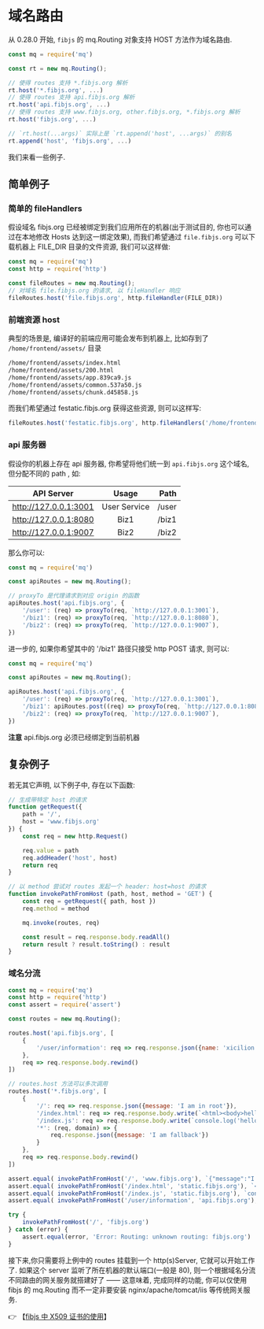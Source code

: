 # 域名路由

从 0.28.0 开始, `fibjs` 的 mq.Routing 对象支持 HOST 方法作为域名路由.

```javascript
const mq = require('mq')

const rt = new mq.Routing();

// 使得 routes 支持 *.fibjs.org 解析
rt.host('*.fibjs.org', ...)
// 使得 routes 支持 api.fibjs.org 解析
rt.host('api.fibjs.org', ...)
// 使得 routes 支持 www.fibjs.org, other.fibjs.org, *.fibjs.org 解析
rt.host('fibjs.org', ...)

// `rt.host(...args)` 实际上是 `rt.append('host', ...args)` 的别名
rt.append('host', 'fibjs.org', ...)
```

我们来看一些例子.

## 简单例子

### 简单的 fileHandlers

假设域名 fibjs.org 已经被绑定到我们应用所在的机器(出于测试目的, 你也可以通过在本地修改 Hosts 达到这一绑定效果), 而我们希望通过 `file.fibjs.org` 可以下载机器上 FILE_DIR 目录的文件资源,
我们可以这样做:

```javascript
const mq = require('mq')
const http = require('http')

const fileRoutes = new mq.Routing();
// 对域名 file.fibjs.org 的请求, 以 fileHandler 响应
fileRoutes.host('file.fibjs.org', http.fileHandler(FILE_DIR))
```

### 前端资源 host

典型的场景是, 编译好的前端应用可能会发布到机器上, 比如存到了 `/home/frontend/assets/` 目录

```bash
/home/frontend/assets/index.html
/home/frontend/assets/200.html
/home/frontend/assets/app.839ca9.js
/home/frontend/assets/common.537a50.js
/home/frontend/assets/chunk.d45858.js
```

而我们希望通过 festatic.fibjs.org 获得这些资源, 则可以这样写:

```javascript
fileRoutes.host('festatic.fibjs.org', http.fileHandlers('/home/frontend/assets/'))
```

### api 服务器

假设你的机器上存在 api 服务器, 你希望将他们统一到 `api.fibjs.org` 这个域名, 但分配不同的 path , 如:

API Server           | Usage  | Path
--------------|:-----:|-----:|
http://127.0.0.1:3001  | User Service |  /user
http://127.0.0.1:8080  | Biz1 |  /biz1
http://127.0.0.1:9007  | Biz2 | /biz2

那么你可以:

```javascript
const mq = require('mq')

const apiRoutes = new mq.Routing();

// proxyTo 是代理请求到对应 origin 的函数
apiRoutes.host('api.fibjs.org', {
    '/user': (req) => proxyTo(req, `http://127.0.0.1:3001`),
    '/biz1': (req) => proxyTo(req, `http://127.0.0.1:8080`),
    '/biz2': (req) => proxyTo(req, `http://127.0.0.1:9007`),
})
```

进一步的, 如果你希望其中的 '/biz1' 路径只接受 http POST 请求, 则可以:

```javascript
const mq = require('mq')

const apiRoutes = new mq.Routing();

apiRoutes.host('api.fibjs.org', {
    '/user': (req) => proxyTo(req, `http://127.0.0.1:3001`),
    '/biz1': apiRoutes.post((req) => proxyTo(req, `http://127.0.0.1:8080`)),
    '/biz2': (req) => proxyTo(req, `http://127.0.0.1:9007`),
})
```

**注意** api.fibjs.org 必须已经绑定到当前机器

## 复杂例子

若无其它声明, 以下例子中, 存在以下函数:

```javascript
// 生成带特定 host 的请求
function getRequest({
    path = '/',
    host = 'www.fibjs.org'
}) {
    const req = new http.Request()

    req.value = path
    req.addHeader('host', host)
    return req
}

// 以 method 尝试对 routes 发起一个 header: host=host 的请求
function invokePathFromHost (path, host, method = 'GET') {
    const req = getRequest({ path, host })
    req.method = method

    mq.invoke(routes, req)

    const result = req.response.body.readAll()
    return result ? result.toString() : result
}
```

### 域名分流

```javascript
const mq = require('mq')
const http = require('http')
const assert = require('assert')

const routes = new mq.Routing();

routes.host('api.fibjs.org', [
    {
        '/user/information': req => req.response.json({name: 'xicilion'}),
    },
    req => req.response.body.rewind()
])

// routes.host 方法可以多次调用
routes.host('*.fibjs.org', [
    {
        '/': req => req.response.json({message: 'I am in root'}),
        '/index.html': req => req.response.body.write(`<html><body>hello fibjs</body></html>`),
        '/index.js': req => req.response.body.write(`console.log('hello world')`),
        '*': (req, domain) => {
            req.response.json({message: 'I am fallback'})
        }
    },
    req => req.response.body.rewind()
])

assert.equal( invokePathFromHost('/', 'www.fibjs.org'), `{"message":"I am in root"}` )
assert.equal( invokePathFromHost('/index.html', 'static.fibjs.org'), `<html><body>hello fibjs</body></html>` )
assert.equal( invokePathFromHost('/index.js', 'static.fibjs.org'), `console.log('hello world')` )
assert.equal( invokePathFromHost('/user/information', 'api.fibjs.org'), JSON.stringify({name: 'xicilion'}) )

try {
    invokePathFromHost('/', 'fibjs.org')
} catch (error) {
    assert.equal(error, 'Error: Routing: unknown routing: fibjs.org')
}
```

接下来,你只需要将上例中的 routes 挂载到一个 http(s)Server, 它就可以开始工作了. 如果这个 server 监听了所在机器的默认端口(一般是 80), 则一个根据域名分流不同路由的网关服务就搭建好了 —— 这意味着, 完成同样的功能, 你可以仅使用 fibjs 的 mq.Routing 而不一定非要安装 nginx/apache/tomcat/iis 等传统网关服务.

👉 【[fibjs 中 X509 证书的使用](x509.md)】